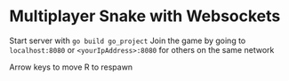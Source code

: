 # Multiplayer Snake with Websockets

Start server with `go build go_project`
Join the game by going to `localhost:8080` or `<yourIpAddress>:8080` for others on the same network

Arrow keys to move
R to respawn

